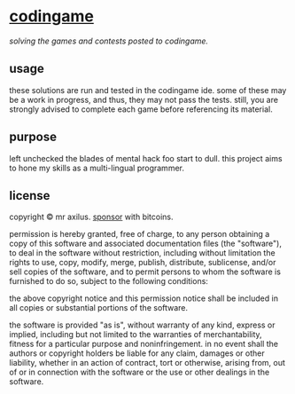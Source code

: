 [codingame][home]
============================
_solving the games and contests posted to codingame._

usage
-----
these solutions are run and tested in the codingame ide.
some of these may be a work in progress, and thus, they may not pass the tests.
still, you are strongly advised to complete each game before referencing its material.

purpose
-------
left unchecked the blades of mental hack foo start to dull.
this project aims to hone my skills as a multi-lingual programmer.

license
-------
copyright © mr axilus.
<a class="coinbase-button" data-code="9284d437b1c11d75e69bc54b2761c2ef" data-button-style="custom_small" href="https://coinbase.com/checkouts/9284d437b1c11d75e69bc54b2761c2ef">sponsor</a> with bitcoins.

permission is hereby granted, free of charge, to any person obtaining a copy of this software and associated documentation files (the "software"), to deal in the software without restriction, including without limitation the rights to use, copy, modify, merge, publish, distribute, sublicense, and/or sell copies of the software, and to permit persons to whom the software is furnished to do so, subject to the following conditions:

the above copyright notice and this permission notice shall be included in all copies or substantial portions of the software.

the software is provided "as is", without warranty of any kind, express or implied, including but not limited to the warranties of merchantability, fitness for a particular purpose and noninfringement.
in no event shall the authors or copyright holders be liable for any claim, damages or other liability, whether in an action of contract, tort or otherwise, arising from, out of or in connection with the software or the use or other dealings in the software.

<!-- extrenal project page. -->
[home]: http://www.codingame.com/profile/1dce61a80c4cba0d56aa9c39bfed67b2613615 "codingame profile page"
